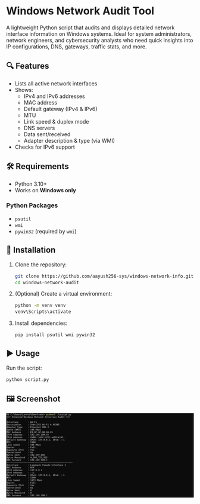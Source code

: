 # Windows Network Audit Tool

A lightweight Python script that audits and displays detailed network interface information on Windows systems. Ideal for system administrators, network engineers, and cybersecurity analysts who need quick insights into IP configurations, DNS, gateways, traffic stats, and more.

## 🔍 Features

- Lists all active network interfaces  
- Shows:
  - IPv4 and IPv6 addresses  
  - MAC address  
  - Default gateway (IPv4 & IPv6)  
  - MTU  
  - Link speed & duplex mode  
  - DNS servers  
  - Data sent/received  
  - Adapter description & type (via WMI)  
- Checks for IPv6 support

## 🛠️ Requirements

- Python 3.10+  
- Works on **Windows only**

### Python Packages

- `psutil`  
- `wmi`  
- `pywin32` (required by `wmi`)

## 🚀 Installation

1. Clone the repository:

   ```bash
   git clone https://github.com/aayush256-sys/windows-network-info.git
   cd windows-network-audit
   ```

2. (Optional) Create a virtual environment:

   ```bash
   python -m venv venv
   venv\Scripts\activate
   ```

3. Install dependencies:

   ```bash
   pip install psutil wmi pywin32
   ```

## ▶️ Usage

Run the script:

```bash
python script.py
```


## 🖼️ Screenshot

![Sample Output](./image/Screenshot.png)

